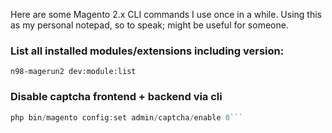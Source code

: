 Here are some Magento 2.x CLI commands I use once in a while. Using this as my personal notepad, so to speak; might be useful for someone.

### List all installed modules/extensions including version:
`n98-magerun2 dev:module:list`

### Disable captcha frontend + backend via cli
```php bin/magento config:set customer/captcha/enable 0
php bin/magento config:set admin/captcha/enable 0```

